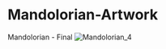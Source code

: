 # Mandolorian-Artwork

Mandolorian - Final
![Mandolorian_4](https://github.com/user-attachments/assets/0d36a00c-b364-4064-acbd-6fd2c30a0955)
